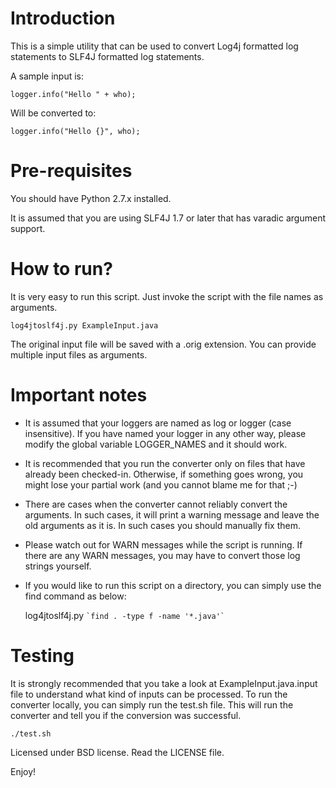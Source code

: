 Introduction
===
This is a simple utility that can be used to convert Log4j formatted log statements to SLF4J formatted log statements.

A sample input is:

    logger.info("Hello " + who);

Will be converted to:

    logger.info("Hello {}", who);

Pre-requisites
===
You should have Python 2.7.x installed.

It is assumed that you are using SLF4J 1.7 or later that has varadic argument support.

How to run?
===
It is very easy to run this script. Just invoke the script with the file names as arguments.

    log4jtoslf4j.py ExampleInput.java

The original input file will be saved with a .orig extension. You can provide multiple input files as arguments.

Important notes
===
* It is assumed that your loggers are named as log or logger (case insensitive). If you have named your logger in any other way, please modify the global variable LOGGER_NAMES and it should work.
* It is recommended that you run the converter only on files that have already been checked-in. Otherwise, if something goes wrong, you might lose your partial work (and you cannot blame me for that ;-)
* There are cases when the converter cannot reliably convert the arguments. In such cases, it will print a warning
message and leave the old arguments as it is. In such cases you should manually fix them.
* Please watch out for WARN messages while the script is running. If there are any WARN messages, you may have to convert those log strings yourself.
* If you would like to run this script on a directory, you can simply use the find command as below:

    log4jtoslf4j.py `` `find . -type f -name '*.java'` ``


Testing
===
It is strongly recommended that you take a look at ExampleInput.java.input file to understand what kind of inputs can be processed. To run the converter locally, you can simply run the test.sh file. This will run the converter and tell you if the conversion was successful.

    ./test.sh

Licensed under BSD license. Read the LICENSE file.

Enjoy!
